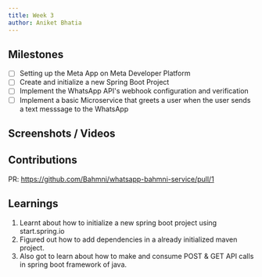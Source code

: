 ```yaml
---
title: Week 3
author: Aniket Bhatia
---
```


## Milestones
- [ ] Setting up the Meta App on Meta Developer Platform
- [ ] Create and initialize a new Spring Boot Project
- [ ] Implement the WhatsApp API's webhook configuration and verification
- [ ] Implement a basic Microservice that greets a user when the user sends a text messsage to the WhatsApp

## Screenshots / Videos 

## Contributions

PR: https://github.com/Bahmni/whatsapp-bahmni-service/pull/1

## Learnings

1. Learnt about how to initialize a new spring boot project using start.spring.io
2. Figured out how to add dependencies in a already initialized maven project.
3. Also got to learn about how to make and consume POST & GET API calls in spring boot framework of java.

